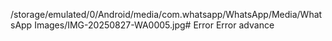 /storage/emulated/0/Android/media/com.whatsapp/WhatsApp/Media/WhatsApp Images/IMG-20250827-WA0005.jpg# Error
Error advance 
